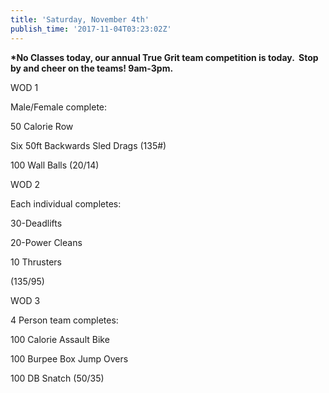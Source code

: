 ```yaml
---
title: 'Saturday, November 4th'
publish_time: '2017-11-04T03:23:02Z'
---
```


**\*No Classes today, our annual True Grit team competition is today.
 Stop by and cheer on the teams! 9am-3pm.**

WOD 1

Male/Female complete:

50 Calorie Row

Six 50ft Backwards Sled Drags (135\#)

100 Wall Balls (20/14)

WOD 2

Each individual completes:

30-Deadlifts

20-Power Cleans

10 Thrusters

(135/95)

WOD 3

4 Person team completes:

100 Calorie Assault Bike

100 Burpee Box Jump Overs

100 DB Snatch (50/35)
